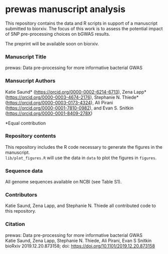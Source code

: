 # prewas manuscript analysis

This repository contains the data and R scripts in support of a manuscript submitted to biorxiv. The focus of this work is to assess the potential impact of SNP pre-processing choices on bGWAS results.  

The preprint will be available soon on biorxiv. 

### Manuscript Title
prewas: Data pre-processing for more informative bacterial GWAS
  
### Mansucript Authors
Katie Saund* (https://orcid.org/0000-0002-6214-6713), Zena Lapp* (https://orcid.org/0000-0003-4674-2176), Stephanie N. Thiede* (https://orcid.org/0000-0003-0173-4324), Ali Pirani (https://orcid.org/0000-0001-7810-0982), and Evan S. Snitkin (https://orcid.org/0000-0001-8409-278X)

\*Equal contribution 

### Repository contents
This repository includes the R code necessary to generate the figures in the manuscript.  
`lib/plot_figures.R` will use the data in `data` to plot the figures in `figures`. 
  
### Sequence data  
All genome sequences available on NCBI (see Table S1). 
  
### Contributors    
Katie Saund, Zena Lapp, and Stephanie N. Thiede all contributed code to this repository. 

### Citation
prewas: Data pre-processing for more informative bacterial GWAS  
Katie Saund, Zena Lapp, Stephanie N. Thiede, Ali Pirani, Evan S Snitkin  
bioRxiv 2019.12.20.873158; doi: https://doi.org/10.1101/2019.12.20.873158  
